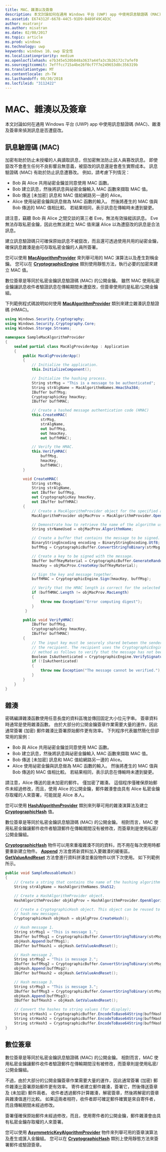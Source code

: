 ```yaml
---
title: MAC、雜湊以及簽章
description: 本文討論如何在通用 Windows 平台 (UWP) app 中使用訊息驗證碼 (MAC)、雜湊及簽章來偵測訊息是否遭竄改。
ms.assetid: E674312F-6678-44C5-91D9-B489F49C4D3C
author: msatranjr
ms.author: misatran
ms.date: 02/08/2017
ms.topic: article
ms.prod: windows
ms.technology: uwp
keywords: windows 10，uwp 安全性
ms.localizationpriority: medium
ms.openlocfilehash: e7b345e520b848a3637a44fa3c3b26172c7afef0
ms.sourcegitcommit: 7efffcc715a4be26f0cf7f7e249653d8c356319b
ms.translationtype: MT
ms.contentlocale: zh-TW
ms.lasthandoff: 08/30/2018
ms.locfileid: "3112422"
---
```

# <a name="macs-hashes-and-signatures"></a>MAC、雜湊以及簽章




本文討論如何在通用 Windows 平台 (UWP) app 中使用訊息驗證碼 (MAC)、雜湊及簽章來偵測訊息是否遭竄改。

## <a name="message-authentication-codes-macs"></a>訊息驗證碼 (MAC)


加密有助於防止未授權的人員讀取訊息，但加密無法防止該人員篡改訊息。 即使竄改不會產生任何不良影響且無意義，被竄改的訊息還是會產生實際成本。 訊息驗證碼 (MAC) 有助於防止訊息遭篡改。 例如，請考慮下列情況：

-   Bob 與 Alice 共用祕密金鑰並同意使用 MAC 函數。
-   Bob 建立訊息，然後將訊息與祕密金鑰輸入 MAC 函數來擷取 MAC 值。
-   Bob 傳送 \[未加密\] 訊息和 MAC 值給網路另一邊的 Alice。
-   Alice 使用祕密金鑰與訊息做為 MAC 函數的輸入。 然後將產生的 MAC 值與 Bob 傳送的 MAC 值相比較。 若結果相同，表示訊息在傳輸時未遭到變更。

請注意，竊聽 Bob 與 Alice 之間交談的第三者 Eve，無法有效操縱該訊息。 Eve 無法存取私密金鑰，因此也無法建立 MAC 值來讓 Alice 以為遭竄改的訊息是合法訊息。

建立訊息驗證碼只可確保原始訊息不被竄改，而且還可透過使用共用的祕密金鑰，確保訊息雜湊是由可存取私密金鑰的人員所簽署。

您可以使用 [**MacAlgorithmProvider**](https://msdn.microsoft.com/library/windows/apps/br241530) 來列舉可用的 MAC 演算法以及產生對稱金鑰。 您可以在 [**CryptographicEngine**](https://msdn.microsoft.com/library/windows/apps/br241490) 類別使用靜態方法，執行必要的加密來建立 MAC 值。

數位簽章是等同於私密金鑰訊息驗證碼 (MAC) 的公開金鑰。 雖然 MAC 使用私密金鑰讓訊息收件者驗證訊息在傳輸期間未遭竄改，但簽章使用的是私密/公開金鑰組。

下列範例程式碼說明如何使用 [**MacAlgorithmProvider**](https://msdn.microsoft.com/library/windows/apps/br241530) 類別來建立雜湊訊息驗證碼 (HMAC)。

```cs
using Windows.Security.Cryptography;
using Windows.Security.Cryptography.Core;
using Windows.Storage.Streams;

namespace SampleMacAlgorithmProvider
{
    sealed partial class MacAlgProviderApp : Application
    {
        public MacAlgProviderApp()
        {
            // Initialize the application.
            this.InitializeComponent();

            // Initialize the hashing process.
            String strMsg = "This is a message to be authenticated";
            String strAlgName = MacAlgorithmNames.HmacSha384;
            IBuffer buffMsg;
            CryptographicKey hmacKey;
            IBuffer buffHMAC;

            // Create a hashed message authentication code (HMAC)
            this.CreateHMAC(
                strMsg,
                strAlgName,
                out buffMsg,
                out hmacKey,
                out buffHMAC);

            // Verify the HMAC.
            this.VerifyHMAC(
                buffMsg,
                hmacKey,
                buffHMAC);
        }

        void CreateHMAC(
            String strMsg,
            String strAlgName,
            out IBuffer buffMsg,
            out CryptographicKey hmacKey,
            out IBuffer buffHMAC)
        {
            // Create a MacAlgorithmProvider object for the specified algorithm.
            MacAlgorithmProvider objMacProv = MacAlgorithmProvider.OpenAlgorithm(strAlgName);

            // Demonstrate how to retrieve the name of the algorithm used.
            String strNameUsed = objMacProv.AlgorithmName;

            // Create a buffer that contains the message to be signed.
            BinaryStringEncoding encoding = BinaryStringEncoding.Utf8;
            buffMsg = CryptographicBuffer.ConvertStringToBinary(strMsg, encoding);

            // Create a key to be signed with the message.
            IBuffer buffKeyMaterial = CryptographicBuffer.GenerateRandom(objMacProv.MacLength);
            hmacKey = objMacProv.CreateKey(buffKeyMaterial);

            // Sign the key and message together.
            buffHMAC = CryptographicEngine.Sign(hmacKey, buffMsg);

            // Verify that the HMAC length is correct for the selected algorithm
            if (buffHMAC.Length != objMacProv.MacLength)
            {
                throw new Exception("Error computing digest");
            }
         }

        public void VerifyHMAC(
            IBuffer buffMsg,
            CryptographicKey hmacKey,
            IBuffer buffHMAC)
        {
            // The input key must be securely shared between the sender of the HMAC and 
            // the recipient. The recipient uses the CryptographicEngine.VerifySignature() 
            // method as follows to verify that the message has not been altered in transit.
            Boolean IsAuthenticated = CryptographicEngine.VerifySignature(hmacKey, buffMsg, buffHMAC);
            if (!IsAuthenticated)
            {
                throw new Exception("The message cannot be verified.");
            }
        }
    }
}
```

## <a name="hashes"></a>雜湊


密碼編譯雜湊函數使用任意長度的資料區塊並傳回固定大小位元字串。 簽章資料時通常是使用雜湊函數。 由於大部分的公開金鑰簽章作業需要大量的運作，因此通常簽署 (加密) 郵件雜湊比簽署原始郵件更有效率。 下列程序代表雖然簡化但卻常用的案例：

-   Bob 與 Alice 共用祕密金鑰並同意使用 MAC 函數。
-   Bob 建立訊息，然後將訊息與祕密金鑰輸入 MAC 函數來擷取 MAC 值。
-   Bob 傳送 \[未加密\] 訊息和 MAC 值給網路另一邊的 Alice。
-   Alice 使用祕密金鑰與訊息做為 MAC 函數的輸入。 然後將產生的 MAC 值與 Bob 傳送的 MAC 值相比較。 若結果相同，表示訊息在傳輸時未遭到變更。

請注意，Alice 傳送的是未加密的郵件。 僅加密了雜湊。 這個程序僅確保原始郵件未經過修改，而且，使用 Alice 的公開金鑰，郵件雜湊會由具有 Alice 私密金鑰存取權的人來簽署，可能就是 Alice 本人。

您可以使用 [**HashAlgorithmProvider**](https://msdn.microsoft.com/library/windows/apps/br241511) 類別來列舉可用的雜湊演算法及建立 [**CryptographicHash**](https://msdn.microsoft.com/library/windows/apps/br241498) 值。

數位簽章是等同於私密金鑰訊息驗證碼 (MAC) 的公開金鑰。 相對而言，MAC 使用私密金鑰讓郵件收件者驗證郵件在傳輸期間沒有被修改，而簽章則是使用私密/公開金鑰組。

[**CryptographicHash**](https://msdn.microsoft.com/library/windows/apps/br241498) 物件可以用來重複雜湊不同的資料，而不用在每次使用時都要重新建立物件。 [**Append**](https://msdn.microsoft.com/library/windows/apps/br241499) 方法會將新資料加入要雜湊的緩衝區。 [**GetValueAndReset**](https://msdn.microsoft.com/library/windows/apps/hh701376) 方法會進行資料拼湊並重設物件以供下次使用。 如下列範例所示。

```cs
public void SampleReusableHash()
{
    // Create a string that contains the name of the hashing algorithm to use.
    String strAlgName = HashAlgorithmNames.Sha512;

    // Create a HashAlgorithmProvider object.
    HashAlgorithmProvider objAlgProv = HashAlgorithmProvider.OpenAlgorithm(strAlgName);

    // Create a CryptographicHash object. This object can be reused to continually
    // hash new messages.
    CryptographicHash objHash = objAlgProv.CreateHash();

    // Hash message 1.
    String strMsg1 = "This is message 1.";
    IBuffer buffMsg1 = CryptographicBuffer.ConvertStringToBinary(strMsg1, BinaryStringEncoding.Utf16BE);
    objHash.Append(buffMsg1);
    IBuffer buffHash1 = objHash.GetValueAndReset();

    // Hash message 2.
    String strMsg2 = "This is message 2.";
    IBuffer buffMsg2 = CryptographicBuffer.ConvertStringToBinary(strMsg2, BinaryStringEncoding.Utf16BE);
    objHash.Append(buffMsg2);
    IBuffer buffHash2 = objHash.GetValueAndReset();

    // Hash message 3.
    String strMsg3 = "This is message 3.";
    IBuffer buffMsg3 = CryptographicBuffer.ConvertStringToBinary(strMsg3, BinaryStringEncoding.Utf16BE);
    objHash.Append(buffMsg3);
    IBuffer buffHash3 = objHash.GetValueAndReset();

    // Convert the hashes to string values (for display);
    String strHash1 = CryptographicBuffer.EncodeToBase64String(buffHash1);
    String strHash2 = CryptographicBuffer.EncodeToBase64String(buffHash2);
    String strHash3 = CryptographicBuffer.EncodeToBase64String(buffHash3);
}

```

## <a name="digital-signatures"></a>數位簽章


數位簽章是等同於私密金鑰訊息驗證碼 (MAC) 的公開金鑰。 相對而言，MAC 使用私密金鑰讓郵件收件者驗證郵件在傳輸期間沒有被修改，而簽章則是使用私密/公開金鑰組。

不過，由於大部分的公開金鑰簽章作業需要大量的運作，因此通常簽署 (加密) 郵件雜湊比簽署原始郵件更有效率。 寄件者建立郵件雜湊，簽署它，然後傳送簽章及 (未加密) 郵件兩者。 收件者透過郵件計算雜湊，解密簽章，然後將解密的簽章與雜湊值進行比較。 如果這兩者相符，收件者即可確定郵件確實是來自寄件者，而且傳輸期間未經過修改。

簽署僅確保原始郵件未經過修改，而且，使用寄件者的公開金鑰，郵件雜湊會由具有私密金鑰存取權的人來簽署。

您可以使用 [**AsymmetricKeyAlgorithmProvider**](https://msdn.microsoft.com/library/windows/apps/br241478) 物件來列舉可用的簽章演算法及產生或匯入金鑰組。 您可以在 [**CryptographicHash**](https://msdn.microsoft.com/library/windows/apps/br241498) 類別上使用靜態方法來簽署郵件或驗證簽章。